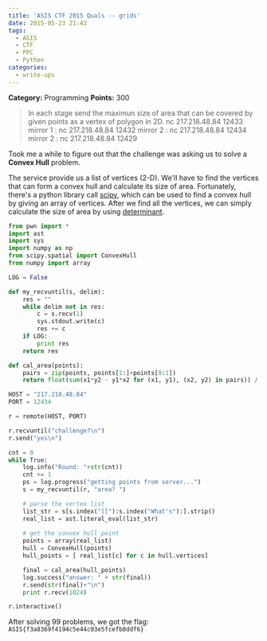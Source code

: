 ```yaml
---
title: 'ASIS CTF 2015 Quals -- grids'
date: 2015-05-23 21:43
tags:
  - ASIS
  - CTF
  - PPC
  - Python
categories:
  - write-ups
---
```

**Category:** Programming
**Points:** 300

> In each stage send the maximun size of area that can be covered by given points as a vertex of polygon in 2D.
> nc 217.218.48.84 12433
> mirror 1 : nc 217.218.48.84 12432
> mirror 2 : nc 217.218.48.84 12434
> mirror 2 : nc 217.218.48.84 12429

<!-- more -->

Took me a while to figure out that the challenge was asking us to solve a **Convex Hull** problem.

The service provide us a list of vertices (2-D). We'll have to find the vertices that can form a convex hull and calculate its size of area. Fortunately, there's a python library call [scipy](http://docs.scipy.org/doc/scipy-dev/reference/generated/scipy.spatial.ConvexHull.html), which can be used to find a convex hull by giving an array of vertices. After we find all the vertices, we can simply calculate the size of area by using [determinant](http://en.wikipedia.org/wiki/Determinant).

```python
from pwn import *
import ast
import sys
import numpy as np
from scipy.spatial import ConvexHull
from numpy import array

LOG = False

def my_recvuntil(s, delim):
    res = ""
    while delim not in res:
        c = s.recv(1)
        sys.stdout.write(c)
        res += c
    if LOG:
        print res
    return res

def cal_area(points):
    pairs = zip(points, points[1:]+points[0:1])
    return float(sum(x1*y2 - y1*x2 for (x1, y1), (x2, y2) in pairs)) / 2.0

HOST = "217.218.48.84"
PORT = 12434

r = remote(HOST, PORT)

r.recvuntil("challenge?\n")
r.send("yes\n")

cnt = 0
while True:
    log.info("Round: "+str(cnt))
    cnt += 1
    ps = log.progress("getting points from server...")
    s = my_recvuntil(r, "area? ")

    # parse the vertex list
    list_str = s[s.index("[["):s.index("What's"):].strip()
    real_list = ast.literal_eval(list_str)
    
    # get the convex hull point
    points = array(real_list)
    hull = ConvexHull(points)
    hull_points = [ real_list[c] for c in hull.vertices]

    final = cal_area(hull_points)
    log.success("answer: " + str(final))
    r.send(str(final)+"\n")
    print r.recv(1024)

r.interactive()

```

After solving 99 problems, we got the flag: `ASIS{f3a8369f4194c5e44c03e5fcefb8ddf6}`
